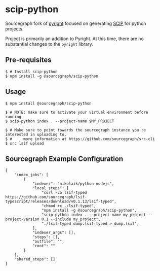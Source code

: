 # scip-python

Sourcegraph fork of [pyright](https://github.com/microsoft/pyright) focused on generating [SCIP](https://github.com/sourcegraph/scip) for python projects.

Project is primarily an addition to Pyright. At this time, there are no substantial changes to the `pyright` library.

## Pre-requisites

```
$ # Install scip-python
$ npm install -g @sourcegraph/scip-python
```

## Usage

```
$ npm install @sourcegraph/scip-python

$ # NOTE: make sure to activate your virtual environment before running
$ scip-python index . --project-name $MY_PROJECT

$ # Make sure to point towards the sourcegraph instance you're interested in uploading to.
$ #     more information at https://github.com/sourcegraph/src-cli
$ src lsif upload
```

## Sourcegraph Example Configuration

```
{
    "index_jobs": [
        {
            "indexer": "nikolaik/python-nodejs",
            "local_steps": [
                "curl -Lo lsif-typed https://github.com/sourcegraph/lsif-typescript/releases/download/v0.1.13/lsif-typed",
                "chmod +x ./lsif-typed",
                "npm install -g @sourcegraph/scip-python",
                "scip-python index . --project-name my_project --project-version 0.1 --include my_project",
                "./lsif-typed dump.lsif-typed > dump.lsif",
            ],
            "indexer_args": [],
            "steps": [],
            "outfile": "",
            "root": ""
        }
    ],
    "shared_steps": []
}
```
